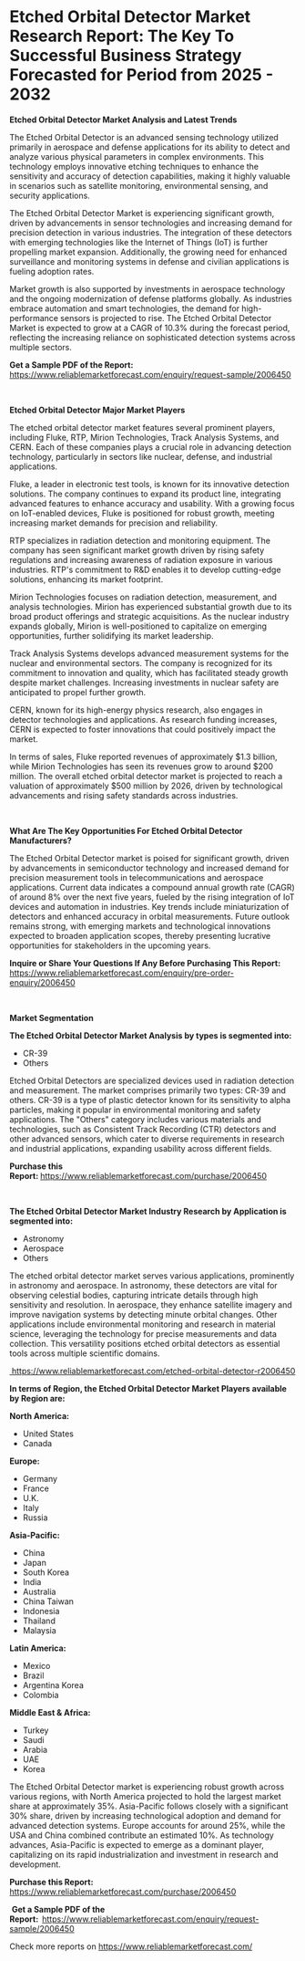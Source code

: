 <p><h1>Etched Orbital Detector Market Research Report: The Key To Successful Business Strategy Forecasted for Period from 2025 - 2032</h1></p><p><strong>Etched Orbital Detector Market Analysis and Latest Trends</strong></p>
<p><p>The Etched Orbital Detector is an advanced sensing technology utilized primarily in aerospace and defense applications for its ability to detect and analyze various physical parameters in complex environments. This technology employs innovative etching techniques to enhance the sensitivity and accuracy of detection capabilities, making it highly valuable in scenarios such as satellite monitoring, environmental sensing, and security applications.</p><p>The Etched Orbital Detector Market is experiencing significant growth, driven by advancements in sensor technologies and increasing demand for precision detection in various industries. The integration of these detectors with emerging technologies like the Internet of Things (IoT) is further propelling market expansion. Additionally, the growing need for enhanced surveillance and monitoring systems in defense and civilian applications is fueling adoption rates.</p><p>Market growth is also supported by investments in aerospace technology and the ongoing modernization of defense platforms globally. As industries embrace automation and smart technologies, the demand for high-performance sensors is projected to rise. The Etched Orbital Detector Market is expected to grow at a CAGR of 10.3% during the forecast period, reflecting the increasing reliance on sophisticated detection systems across multiple sectors.</p></p>
<p><strong>Get a Sample PDF of the Report:&nbsp;</strong> <a href="https://www.reliablemarketforecast.com/enquiry/request-sample/2006450?utm_campaign=2753&utm_medium=2&utm_source=Github&utm_content=ia&utm_term=02032025&utm_id=etched-orbital-detector">https://www.reliablemarketforecast.com/enquiry/request-sample/2006450</a></p>
<p>&nbsp;</p>
<p><strong>Etched Orbital Detector Major Market Players</strong></p>
<p><p>The etched orbital detector market features several prominent players, including Fluke, RTP, Mirion Technologies, Track Analysis Systems, and CERN. Each of these companies plays a crucial role in advancing detection technology, particularly in sectors like nuclear, defense, and industrial applications.</p><p>Fluke, a leader in electronic test tools, is known for its innovative detection solutions. The company continues to expand its product line, integrating advanced features to enhance accuracy and usability. With a growing focus on IoT-enabled devices, Fluke is positioned for robust growth, meeting increasing market demands for precision and reliability.</p><p>RTP specializes in radiation detection and monitoring equipment. The company has seen significant market growth driven by rising safety regulations and increasing awareness of radiation exposure in various industries. RTP's commitment to R&D enables it to develop cutting-edge solutions, enhancing its market footprint.</p><p>Mirion Technologies focuses on radiation detection, measurement, and analysis technologies. Mirion has experienced substantial growth due to its broad product offerings and strategic acquisitions. As the nuclear industry expands globally, Mirion is well-positioned to capitalize on emerging opportunities, further solidifying its market leadership.</p><p>Track Analysis Systems develops advanced measurement systems for the nuclear and environmental sectors. The company is recognized for its commitment to innovation and quality, which has facilitated steady growth despite market challenges. Increasing investments in nuclear safety are anticipated to propel further growth.</p><p>CERN, known for its high-energy physics research, also engages in detector technologies and applications. As research funding increases, CERN is expected to foster innovations that could positively impact the market.</p><p>In terms of sales, Fluke reported revenues of approximately $1.3 billion, while Mirion Technologies has seen its revenues grow to around $200 million. The overall etched orbital detector market is projected to reach a valuation of approximately $500 million by 2026, driven by technological advancements and rising safety standards across industries.</p></p>
<p>&nbsp;</p>
<p><strong>What Are The Key Opportunities For Etched Orbital Detector Manufacturers?</strong></p>
<p><p>The Etched Orbital Detector market is poised for significant growth, driven by advancements in semiconductor technology and increased demand for precision measurement tools in telecommunications and aerospace applications. Current data indicates a compound annual growth rate (CAGR) of around 8% over the next five years, fueled by the rising integration of IoT devices and automation in industries. Key trends include miniaturization of detectors and enhanced accuracy in orbital measurements. Future outlook remains strong, with emerging markets and technological innovations expected to broaden application scopes, thereby presenting lucrative opportunities for stakeholders in the upcoming years.</p></p>
<p><strong>Inquire or Share Your Questions If Any Before Purchasing This Report:</strong> <a href="https://www.reliablemarketforecast.com/enquiry/pre-order-enquiry/2006450?utm_campaign=2753&utm_medium=2&utm_source=Github&utm_content=ia&utm_term=02032025&utm_id=etched-orbital-detector">https://www.reliablemarketforecast.com/enquiry/pre-order-enquiry/2006450</a></p>
<p>&nbsp;</p>
<p><strong>Market Segmentation</strong></p>
<p><strong>The Etched Orbital Detector Market Analysis by types is segmented into:</strong></p>
<p><ul><li>CR-39</li><li>Others</li></ul></p>
<p><p>Etched Orbital Detectors are specialized devices used in radiation detection and measurement. The market comprises primarily two types: CR-39 and others. CR-39 is a type of plastic detector known for its sensitivity to alpha particles, making it popular in environmental monitoring and safety applications. The "Others" category includes various materials and technologies, such as Consistent Track Recording (CTR) detectors and other advanced sensors, which cater to diverse requirements in research and industrial applications, expanding usability across different fields.</p></p>
<p><strong>Purchase this Report:&nbsp;</strong><a href="https://www.reliablemarketforecast.com/purchase/2006450?utm_campaign=2753&utm_medium=2&utm_source=Github&utm_content=ia&utm_term=02032025&utm_id=etched-orbital-detector">https://www.reliablemarketforecast.com/purchase/2006450</a></p>
<p>&nbsp;</p>
<p><strong>The Etched Orbital Detector Market Industry Research by Application is segmented into:</strong></p>
<p><ul><li>Astronomy</li><li>Aerospace</li><li>Others</li></ul></p>
<p><p>The etched orbital detector market serves various applications, prominently in astronomy and aerospace. In astronomy, these detectors are vital for observing celestial bodies, capturing intricate details through high sensitivity and resolution. In aerospace, they enhance satellite imagery and improve navigation systems by detecting minute orbital changes. Other applications include environmental monitoring and research in material science, leveraging the technology for precise measurements and data collection. This versatility positions etched orbital detectors as essential tools across multiple scientific domains.</p></p>
<p><a href="https://www.reliablemarketforecast.com/etched-orbital-detector-r2006450?utm_campaign=2753&utm_medium=2&utm_source=Github&utm_content=ia&utm_term=02032025&utm_id=etched-orbital-detector">&nbsp;https://www.reliablemarketforecast.com/etched-orbital-detector-r2006450</a></p>
<p><strong>In terms of Region, the Etched Orbital Detector Market Players available by Region are:</strong></p>
<p>
    <p> <strong> North America: </strong>
        <ul>
            <li>United States</li>
            <li>Canada</li>
        </ul>
        </p> 
    <p> <strong> Europe: </strong>
        <ul>
            <li>Germany</li>
            <li>France</li>
            <li>U.K.</li>
            <li>Italy</li>
            <li>Russia</li>
        </ul>
        </p> 
    <p> <strong> Asia-Pacific: </strong>
        <ul>
            <li>China</li>
            <li>Japan</li>
            <li>South Korea</li>
            <li>India</li>
            <li>Australia</li>
            <li>China Taiwan</li>
            <li>Indonesia</li>
            <li>Thailand</li>
            <li>Malaysia</li>
        </ul>
        </p> 
    <p> <strong> Latin America: </strong>
        <ul>
            <li>Mexico</li>
            <li>Brazil</li>
            <li>Argentina Korea</li>
            <li>Colombia</li>
        </ul>
        </p> 
    <p> <strong> Middle East & Africa: </strong>
        <ul>
            <li>Turkey</li>
            <li>Saudi</li>
            <li>Arabia</li>
            <li>UAE</li>
            <li>Korea</li>
        </ul>
    </p>
    </p>
<p><p>The Etched Orbital Detector market is experiencing robust growth across various regions, with North America projected to hold the largest market share at approximately 35%. Asia-Pacific follows closely with a significant 30% share, driven by increasing technological adoption and demand for advanced detection systems. Europe accounts for around 25%, while the USA and China combined contribute an estimated 10%. As technology advances, Asia-Pacific is expected to emerge as a dominant player, capitalizing on its rapid industrialization and investment in research and development.</p></p>
<p><strong>Purchase this Report: </strong><a href="https://www.reliablemarketforecast.com/purchase/2006450?utm_campaign=2753&utm_medium=2&utm_source=Github&utm_content=ia&utm_term=02032025&utm_id=etched-orbital-detector">https://www.reliablemarketforecast.com/purchase/2006450</a></p>
<p>&nbsp;<strong>Get a Sample PDF of the Report:&nbsp;&nbsp;</strong><a href="https://www.reliablemarketforecast.com/enquiry/request-sample/2006450?utm_campaign=2753&utm_medium=2&utm_source=Github&utm_content=ia&utm_term=02032025&utm_id=etched-orbital-detector">https://www.reliablemarketforecast.com/enquiry/request-sample/2006450</a></p>
<p><strong></strong></p>
<p>Check more reports on <a href="https://www.reliablemarketforecast.com/?utm_campaign=2753&utm_medium=2&utm_source=Github&utm_content=ia&utm_term=02032025&utm_id=etched-orbital-detector">https://www.reliablemarketforecast.com/</a></p>